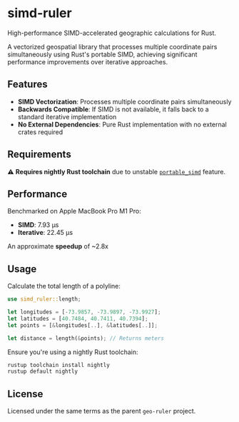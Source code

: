 # simd-ruler

High-performance SIMD-accelerated geographic calculations for Rust.

A vectorized geospatial library that processes multiple coordinate pairs simultaneously using Rust's portable SIMD, achieving significant performance improvements over iterative approaches.

## Features

- **SIMD Vectorization**: Processes multiple coordinate pairs simultaneously
- **Backwards Compatible**: If SIMD is not available, it falls back to a standard iterative implementation
- **No External Dependencies**: Pure Rust implementation with no external crates required

## Requirements

⚠️ **Requires nightly Rust toolchain** due to unstable [`portable_simd`](https://doc.rust-lang.org/std/simd/index.html) feature.

## Performance

Benchmarked on Apple MacBook Pro M1 Pro:

- **SIMD**: 7.93 µs
- **Iterative**: 22.45 µs

An approximate **speedup** of ~2.8x

## Usage

Calculate the total length of a polyline:

```rust
use simd_ruler::length;

let longitudes = [-73.9857, -73.9897, -73.9927];
let latitudes = [40.7484, 40.7411, 40.7394];
let points = [&longitudes[..], &latitudes[..]];

let distance = length(&points); // Returns meters
```

Ensure you're using a nightly Rust toolchain:

```bash
rustup toolchain install nightly
rustup default nightly
```

## License

Licensed under the same terms as the parent `geo-ruler` project.
